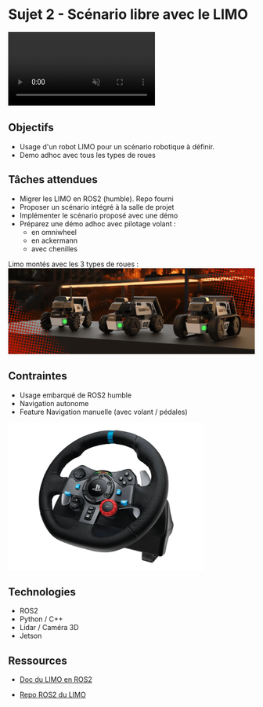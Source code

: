 # Sujet 2 - Scénario libre avec le LIMO

  <video class="videoembed" autoplay muted loop playsinline>
    <source src="img/Limo.mp4" type="video/mp4">

    Your browser does not support the video tag.
  </video>

## Objectifs
- Usage d'un robot LIMO pour un scénario robotique à définir. 
- Demo adhoc avec tous les types de roues

## Tâches attendues
- Migrer les LIMO en ROS2 (humble). Repo fourni
- Proposer un scénario intégré à la salle de projet
- Implémenter le scénario proposé avec une démo
- Préparez une démo adhoc avec pilotage volant :
    - en omniwheel
    - en ackermann
    - avec chenilles  

Limo montés avec les 3 types de roues :  
![limo](img/limo_3.png)

## Contraintes
- Usage embarqué de ROS2 humble
- Navigation autonome
- Feature Navigation manuelle (avec volant / pédales)

<img src="img/volant.webp" width="400px"/>


## Technologies
- ROS2
- Python / C++
- Lidar / Caméra 3D 
- Jetson


## Ressources

- [Doc du LIMO en ROS2](https://github.com/agilexrobotics/limo_ros2_doc/blob/master/LIMO-ROS2-humble(EN).md)  

- [Repo ROS2 du LIMO](https://github.com/agilexrobotics/limo_ros2)







